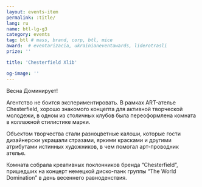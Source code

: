 ```yaml
---
layout: events-item
permalink: :title/
lang: ru
name: btl-lg-g3
category: events
tag: btl # mass, brand, corp, btl, mice
award:  # eventarizacia, ukrainianeventawards, liderotrasli
prize: ''

title: 'Chesterfield Xlib'

og-image: ''
---
```


Весна Доминирует!

Агентство не боится экспериментировать. В рамках ART-ателье Chesterfield, хорошо знакомого концепта для активной творческой молодежи, в одном из столичных клубов была переоформлена комната в коллажной стилистике марки.

Объектом творчества стали разноцветные калоши, которые гости дизайнерски украшали стразами, яркими красками и другими атрибутами истинных художников, в чем помогал арт-проводник ателье.

Комната собрала креативных поклонников бренда “Chesterfield”, пришедших на концерт немецкой диско-панк группы “The World Domination” в день весеннего равноденствия.
